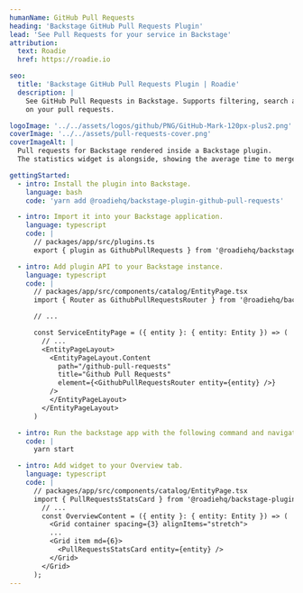 ```yaml
---
humanName: GitHub Pull Requests
heading: 'Backstage GitHub Pull Requests Plugin'
lead: 'See Pull Requests for your service in Backstage'
attribution:
  text: Roadie
  href: https://roadie.io

seo:
  title: 'Backstage GitHub Pull Requests Plugin | Roadie'
  description: |
    See GitHub Pull Requests in Backstage. Supports filtering, search and statistics
    on your pull requests.

logoImage: '../../assets/logos/github/PNG/GitHub-Mark-120px-plus2.png'
coverImage: '../../assets/pull-requests-cover.png'
coverImageAlt: |
  Pull requests for Backstage rendered inside a Backstage plugin.
  The statistics widget is alongside, showing the average time to merge a PR.

gettingStarted:
  - intro: Install the plugin into Backstage.
    language: bash
    code: 'yarn add @roadiehq/backstage-plugin-github-pull-requests'

  - intro: Import it into your Backstage application.
    language: typescript
    code: |
      // packages/app/src/plugins.ts
      export { plugin as GithubPullRequests } from '@roadiehq/backstage-plugin-github-pull-requests';

  - intro: Add plugin API to your Backstage instance.
    language: typescript
    code: |
      // packages/app/src/components/catalog/EntityPage.tsx
      import { Router as GithubPullRequestsRouter } from '@roadiehq/backstage-plugin-github-pull-requests';

      // ...

      const ServiceEntityPage = ({ entity }: { entity: Entity }) => (
        // ...
        <EntityPageLayout>
          <EntityPageLayout.Content
            path="/github-pull-requests"
            title="Github Pull Requests"
            element={<GithubPullRequestsRouter entity={entity} />}
          />
          </EntityPageLayout>
        </EntityPageLayout>
      )

  - intro: Run the backstage app with the following command and navigate to the services tab.
    code: |
      yarn start

  - intro: Add widget to your Overview tab.
    language: typescript
    code: |
      // packages/app/src/components/catalog/EntityPage.tsx
      import { PullRequestsStatsCard } from '@roadiehq/backstage-plugin-github-pull-requests';
        // ...
        const OverviewContent = ({ entity }: { entity: Entity }) => (
          <Grid container spacing={3} alignItems="stretch">
          ...
          <Grid item md={6}>
            <PullRequestsStatsCard entity={entity} />
          </Grid>
        </Grid>
      );
---
```

